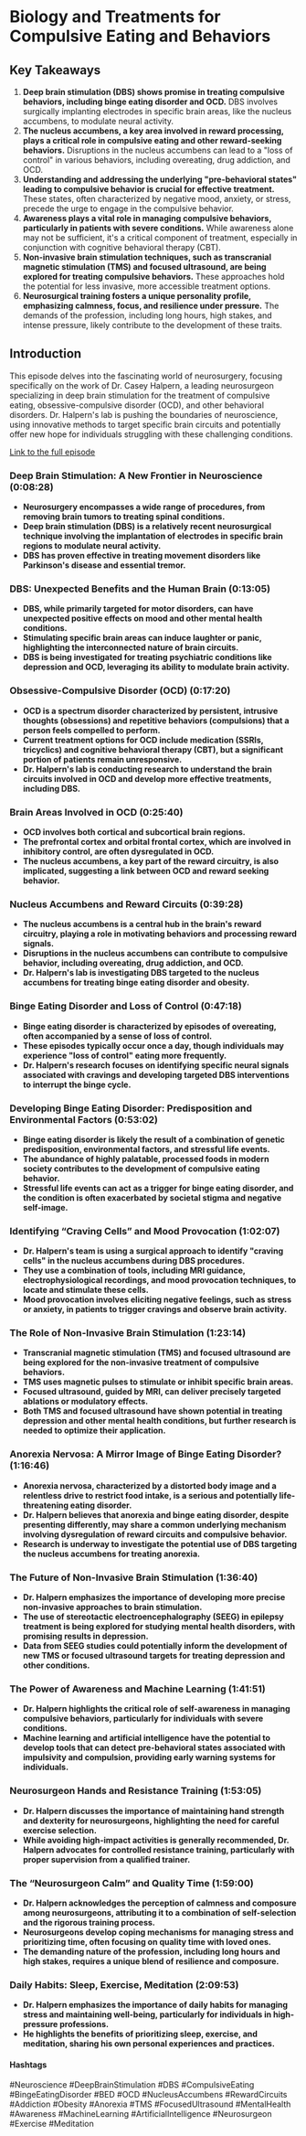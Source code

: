 # Biology and Treatments for Compulsive Eating and Behaviors

## Key Takeaways
1. **Deep brain stimulation (DBS) shows promise in treating compulsive behaviors, including binge eating disorder and OCD.**  DBS involves surgically implanting electrodes in specific brain areas, like the nucleus accumbens, to modulate neural activity. 
2. **The nucleus accumbens, a key area involved in reward processing, plays a critical role in compulsive eating and other reward-seeking behaviors.**  Disruptions in the nucleus accumbens can lead to a "loss of control" in various behaviors, including overeating, drug addiction, and OCD.
3. **Understanding and addressing the underlying "pre-behavioral states" leading to compulsive behavior is crucial for effective treatment.**  These states, often characterized by negative mood, anxiety, or stress, precede the urge to engage in the compulsive behavior.  
4. **Awareness plays a vital role in managing compulsive behaviors, particularly in patients with severe conditions.**  While awareness alone may not be sufficient, it's a critical component of treatment, especially in conjunction with cognitive behavioral therapy (CBT).
5. **Non-invasive brain stimulation techniques, such as transcranial magnetic stimulation (TMS) and focused ultrasound, are being explored for treating compulsive behaviors.**  These approaches hold the potential for less invasive, more accessible treatment options.
6. **Neurosurgical training fosters a unique personality profile, emphasizing calmness, focus, and resilience under pressure.**  The demands of the profession, including long hours, high stakes, and intense pressure, likely contribute to the development of these traits.

## Introduction
This episode delves into the fascinating world of neurosurgery, focusing specifically on the work of Dr. Casey Halpern, a leading neurosurgeon specializing in deep brain stimulation for the treatment of compulsive eating, obsessive-compulsive disorder (OCD), and other behavioral disorders. Dr. Halpern's lab is pushing the boundaries of neuroscience, using innovative methods to target specific brain circuits and potentially offer new hope for individuals struggling with these challenging conditions. 

[Link to the full episode](https://www.youtube.com/watch?v=Nr5xb-QCBGA)

### Deep Brain Stimulation: A New Frontier in Neuroscience (0:08:28) 
- **Neurosurgery encompasses a wide range of procedures, from removing brain tumors to treating spinal conditions.**  
- **Deep brain stimulation (DBS) is a relatively recent neurosurgical technique involving the implantation of electrodes in specific brain regions to modulate neural activity.**  
- **DBS has proven effective in treating movement disorders like Parkinson's disease and essential tremor.**  

### DBS: Unexpected Benefits and the Human Brain (0:13:05)
- **DBS, while primarily targeted for motor disorders, can have unexpected positive effects on mood and other mental health conditions.**  
- **Stimulating specific brain areas can induce laughter or panic, highlighting the interconnected nature of brain circuits.** 
- **DBS is being investigated for treating psychiatric conditions like depression and OCD, leveraging its ability to modulate brain activity.** 

### Obsessive-Compulsive Disorder (OCD) (0:17:20)
- **OCD is a spectrum disorder characterized by persistent, intrusive thoughts (obsessions) and repetitive behaviors (compulsions) that a person feels compelled to perform.** 
- **Current treatment options for OCD include medication (SSRIs, tricyclics) and cognitive behavioral therapy (CBT), but a significant portion of patients remain unresponsive.** 
- **Dr. Halpern's lab is conducting research to understand the brain circuits involved in OCD and develop more effective treatments, including DBS.**  

### Brain Areas Involved in OCD (0:25:40)
- **OCD involves both cortical and subcortical brain regions.**  
- **The prefrontal cortex and orbital frontal cortex, which are involved in inhibitory control, are often dysregulated in OCD.**
- **The nucleus accumbens, a key part of the reward circuitry, is also implicated, suggesting a link between OCD and reward seeking behavior.** 

### Nucleus Accumbens and Reward Circuits (0:39:28)
- **The nucleus accumbens is a central hub in the brain's reward circuitry, playing a role in motivating behaviors and processing reward signals.**
- **Disruptions in the nucleus accumbens can contribute to compulsive behavior, including overeating, drug addiction, and OCD.**
- **Dr. Halpern's lab is investigating DBS targeted to the nucleus accumbens for treating binge eating disorder and obesity.**

### Binge Eating Disorder and Loss of Control (0:47:18)
- **Binge eating disorder is characterized by episodes of overeating, often accompanied by a sense of loss of control.**
- **These episodes typically occur once a day, though individuals may experience "loss of control" eating more frequently.** 
- **Dr. Halpern's research focuses on identifying specific neural signals associated with cravings and developing targeted DBS interventions to interrupt the binge cycle.** 

### Developing Binge Eating Disorder: Predisposition and Environmental Factors (0:53:02)
- **Binge eating disorder is likely the result of a combination of genetic predisposition, environmental factors, and stressful life events.** 
- **The abundance of highly palatable, processed foods in modern society contributes to the development of compulsive eating behavior.**
- **Stressful life events can act as a trigger for binge eating disorder, and the condition is often exacerbated by societal stigma and negative self-image.**

### Identifying “Craving Cells” and Mood Provocation (1:02:07)
- **Dr. Halpern's team is using a surgical approach to identify "craving cells" in the nucleus accumbens during DBS procedures.** 
- **They use a combination of tools, including MRI guidance, electrophysiological recordings, and mood provocation techniques, to locate and stimulate these cells.** 
- **Mood provocation involves eliciting negative feelings, such as stress or anxiety, in patients to trigger cravings and observe brain activity.**

### The Role of Non-Invasive Brain Stimulation (1:23:14)
- **Transcranial magnetic stimulation (TMS) and focused ultrasound are being explored for the non-invasive treatment of compulsive behaviors.** 
- **TMS uses magnetic pulses to stimulate or inhibit specific brain areas.**  
- **Focused ultrasound, guided by MRI, can deliver precisely targeted ablations or modulatory effects.** 
- **Both TMS and focused ultrasound have shown potential in treating depression and other mental health conditions, but further research is needed to optimize their application.** 

### Anorexia Nervosa: A Mirror Image of Binge Eating Disorder? (1:16:46)
- **Anorexia nervosa, characterized by a distorted body image and a relentless drive to restrict food intake, is a serious and potentially life-threatening eating disorder.** 
- **Dr. Halpern believes that anorexia and binge eating disorder, despite presenting differently, may share a common underlying mechanism involving dysregulation of reward circuits and compulsive behavior.** 
- **Research is underway to investigate the potential use of DBS targeting the nucleus accumbens for treating anorexia.** 

### The Future of Non-Invasive Brain Stimulation (1:36:40)
- **Dr. Halpern emphasizes the importance of developing more precise non-invasive approaches to brain stimulation.** 
- **The use of stereotactic electroencephalography (SEEG) in epilepsy treatment is being explored for studying mental health disorders, with promising results in depression.** 
- **Data from SEEG studies could potentially inform the development of new TMS or focused ultrasound targets for treating depression and other conditions.**

### The Power of Awareness and Machine Learning (1:41:51)
- **Dr. Halpern highlights the critical role of self-awareness in managing compulsive behaviors, particularly for individuals with severe conditions.**  
- **Machine learning and artificial intelligence have the potential to develop tools that can detect pre-behavioral states associated with impulsivity and compulsion, providing early warning systems for individuals.** 

### Neurosurgeon Hands and Resistance Training (1:53:05)
- **Dr. Halpern discusses the importance of maintaining hand strength and dexterity for neurosurgeons, highlighting the need for careful exercise selection.**
- **While avoiding high-impact activities is generally recommended, Dr. Halpern advocates for controlled resistance training, particularly with proper supervision from a qualified trainer.** 

### The “Neurosurgeon Calm” and Quality Time (1:59:00)
- **Dr. Halpern acknowledges the perception of calmness and composure among neurosurgeons, attributing it to a combination of self-selection and the rigorous training process.** 
- **Neurosurgeons develop coping mechanisms for managing stress and prioritizing time, often focusing on quality time with loved ones.** 
- **The demanding nature of the profession, including long hours and high stakes, requires a unique blend of resilience and composure.** 

### Daily Habits: Sleep, Exercise, Meditation (2:09:53)
- **Dr. Halpern emphasizes the importance of daily habits for managing stress and maintaining well-being, particularly for individuals in high-pressure professions.**  
- **He highlights the benefits of prioritizing sleep, exercise, and meditation, sharing his own personal experiences and practices.**  

#### Hashtags 
#Neuroscience #DeepBrainStimulation #DBS #CompulsiveEating #BingeEatingDisorder #BED #OCD #NucleusAccumbens #RewardCircuits #Addiction #Obesity #Anorexia #TMS #FocusedUltrasound #MentalHealth #Awareness #MachineLearning #ArtificialIntelligence #Neurosurgeon #Exercise #Meditation 
